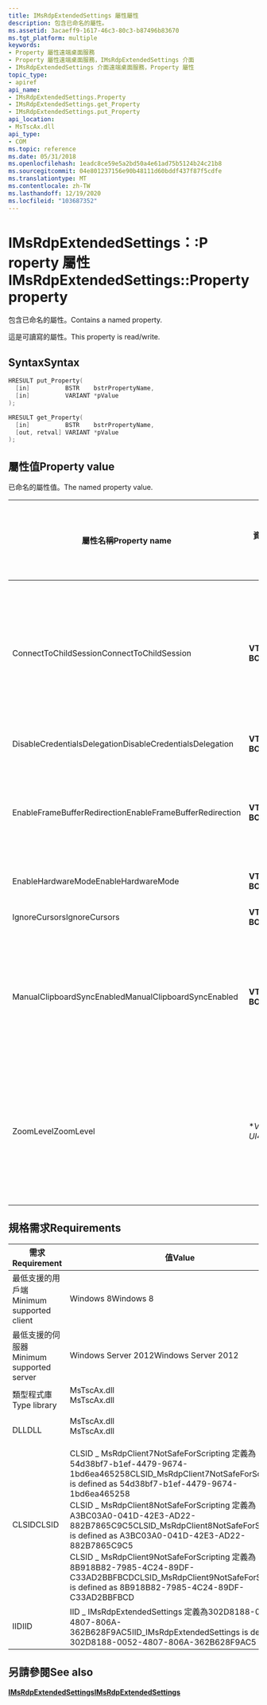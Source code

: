 ```yaml
---
title: IMsRdpExtendedSettings 屬性屬性
description: 包含已命名的屬性。
ms.assetid: 3acaeff9-1617-46c3-80c3-b87496b83670
ms.tgt_platform: multiple
keywords:
- Property 屬性遠端桌面服務
- Property 屬性遠端桌面服務，IMsRdpExtendedSettings 介面
- IMsRdpExtendedSettings 介面遠端桌面服務，Property 屬性
topic_type:
- apiref
api_name:
- IMsRdpExtendedSettings.Property
- IMsRdpExtendedSettings.get_Property
- IMsRdpExtendedSettings.put_Property
api_location:
- MsTscAx.dll
api_type:
- COM
ms.topic: reference
ms.date: 05/31/2018
ms.openlocfilehash: 1eadc8ce59e5a2bd50a4e61ad75b5124b24c21b8
ms.sourcegitcommit: 04e801237156e90b48111d60bddf437f87f5cdfe
ms.translationtype: MT
ms.contentlocale: zh-TW
ms.lasthandoff: 12/19/2020
ms.locfileid: "103687352"
---
```

# <a name="imsrdpextendedsettingsproperty-property"></a><span data-ttu-id="9d24a-106">IMsRdpExtendedSettings：:P roperty 屬性</span><span class="sxs-lookup"><span data-stu-id="9d24a-106">IMsRdpExtendedSettings::Property property</span></span>

<span data-ttu-id="9d24a-107">包含已命名的屬性。</span><span class="sxs-lookup"><span data-stu-id="9d24a-107">Contains a named property.</span></span>

<span data-ttu-id="9d24a-108">這是可讀寫的屬性。</span><span class="sxs-lookup"><span data-stu-id="9d24a-108">This property is read/write.</span></span>

## <a name="syntax"></a><span data-ttu-id="9d24a-109">Syntax</span><span class="sxs-lookup"><span data-stu-id="9d24a-109">Syntax</span></span>


```C++
HRESULT put_Property(
  [in]          BSTR    bstrPropertyName,
  [in]          VARIANT *pValue
);

HRESULT get_Property(
  [in]          BSTR    bstrPropertyName,
  [out, retval] VARIANT *pValue
);
```



## <a name="property-value"></a><span data-ttu-id="9d24a-110">屬性值</span><span class="sxs-lookup"><span data-stu-id="9d24a-110">Property value</span></span>

<span data-ttu-id="9d24a-111">已命名的屬性值。</span><span class="sxs-lookup"><span data-stu-id="9d24a-111">The named property value.</span></span>

| <span data-ttu-id="9d24a-112">屬性名稱</span><span class="sxs-lookup"><span data-stu-id="9d24a-112">Property name</span></span> | <span data-ttu-id="9d24a-113">資料類型</span><span class="sxs-lookup"><span data-stu-id="9d24a-113">Data type</span></span> | <span data-ttu-id="9d24a-114">Access</span><span class="sxs-lookup"><span data-stu-id="9d24a-114">Access</span></span> | <span data-ttu-id="9d24a-115">可以在連接開始之後變更</span><span class="sxs-lookup"><span data-stu-id="9d24a-115">Can be changed after connection started</span></span> | <span data-ttu-id="9d24a-116">Description</span><span class="sxs-lookup"><span data-stu-id="9d24a-116">Description</span></span> |
|----------|-----------|--------|-----------------------------------------|-------------|
| <span data-ttu-id="9d24a-117">ConnectToChildSession</span><span class="sxs-lookup"><span data-stu-id="9d24a-117">ConnectToChildSession</span></span> | <span data-ttu-id="9d24a-118">**VT \_ BOOL**</span><span class="sxs-lookup"><span data-stu-id="9d24a-118">**VT\_BOOL**</span></span> | <span data-ttu-id="9d24a-119">讀取/寫入</span><span class="sxs-lookup"><span data-stu-id="9d24a-119">Read/Write</span></span> | <span data-ttu-id="9d24a-120">Yes</span><span class="sxs-lookup"><span data-stu-id="9d24a-120">Yes</span></span> | <span data-ttu-id="9d24a-121">將這個屬性設定為 **True** ，會導致用戶端控制項連接到本機電腦上的子會話，而不是遠端伺服器。</span><span class="sxs-lookup"><span data-stu-id="9d24a-121">Setting this property to **True** causes the client control to connect to the child session on the local machine instead of a remote server.</span></span> <span data-ttu-id="9d24a-122">如果這個屬性設定為 **true**，您就無法連接到遠端伺服器，因為所有連接都會重新導向至 localhost。</span><span class="sxs-lookup"><span data-stu-id="9d24a-122">If this property is set to **true**, you cannot connect to a remote server because all connections are redirected to localhost.</span></span> <span data-ttu-id="9d24a-123">如需子會話的詳細資訊，請參閱 [子會話](child-sessions.md)。</span><span class="sxs-lookup"><span data-stu-id="9d24a-123">For more information about child sessions, see [Child Sessions](child-sessions.md).</span></span> |
| <span data-ttu-id="9d24a-124">DisableCredentialsDelegation</span><span class="sxs-lookup"><span data-stu-id="9d24a-124">DisableCredentialsDelegation</span></span> | <span data-ttu-id="9d24a-125">**VT \_ BOOL**</span><span class="sxs-lookup"><span data-stu-id="9d24a-125">**VT\_BOOL**</span></span> | <span data-ttu-id="9d24a-126">讀取/寫入</span><span class="sxs-lookup"><span data-stu-id="9d24a-126">Read/Write</span></span> | <span data-ttu-id="9d24a-127">No</span><span class="sxs-lookup"><span data-stu-id="9d24a-127">No</span></span> | <span data-ttu-id="9d24a-128">若 **為 True**，則不會將認證傳送至遠端伺服器。</span><span class="sxs-lookup"><span data-stu-id="9d24a-128">If **True**, credentials are not sent to the remote server.</span></span> |
| <span data-ttu-id="9d24a-129">EnableFrameBufferRedirection</span><span class="sxs-lookup"><span data-stu-id="9d24a-129">EnableFrameBufferRedirection</span></span> | <span data-ttu-id="9d24a-130">**VT \_ BOOL**</span><span class="sxs-lookup"><span data-stu-id="9d24a-130">**VT\_BOOL**</span></span> | <span data-ttu-id="9d24a-131">讀取/寫入</span><span class="sxs-lookup"><span data-stu-id="9d24a-131">Read/Write</span></span> | <span data-ttu-id="9d24a-132">No</span><span class="sxs-lookup"><span data-stu-id="9d24a-132">No</span></span> | <span data-ttu-id="9d24a-133">若 **為 True**，則會嘗試框架緩衝區重新導向。</span><span class="sxs-lookup"><span data-stu-id="9d24a-133">If **True**, frame buffer redirection is attempted.</span></span> <span data-ttu-id="9d24a-134">若是回送連接 (相同電腦同時是用戶端和伺服器) 框架緩衝區重新導向，可讓框架緩衝區的記憶體在會話之間共用。</span><span class="sxs-lookup"><span data-stu-id="9d24a-134">For a loopback connection (the same computer is both client and server) frame buffer redirection allows the memory for the frame buffer to be shared between the sessions.</span></span> |
| <span data-ttu-id="9d24a-135">EnableHardwareMode</span><span class="sxs-lookup"><span data-stu-id="9d24a-135">EnableHardwareMode</span></span> | <span data-ttu-id="9d24a-136">**VT \_ BOOL**</span><span class="sxs-lookup"><span data-stu-id="9d24a-136">**VT\_BOOL**</span></span>  | <span data-ttu-id="9d24a-137">僅限寫入</span><span class="sxs-lookup"><span data-stu-id="9d24a-137">Write Only</span></span> | <span data-ttu-id="9d24a-138">No</span><span class="sxs-lookup"><span data-stu-id="9d24a-138">No</span></span> | <span data-ttu-id="9d24a-139">若 **為 True**，則會嘗試進行圖形解碼的硬體協助。</span><span class="sxs-lookup"><span data-stu-id="9d24a-139">If **True**, hardware assist with graphics decoding is attempted.</span></span> |
| <span data-ttu-id="9d24a-140">IgnoreCursors</span><span class="sxs-lookup"><span data-stu-id="9d24a-140">IgnoreCursors</span></span> | <span data-ttu-id="9d24a-141">**VT \_ BOOL**</span><span class="sxs-lookup"><span data-stu-id="9d24a-141">**VT\_BOOL**</span></span> | <span data-ttu-id="9d24a-142">僅限寫入</span><span class="sxs-lookup"><span data-stu-id="9d24a-142">Write Only</span></span> | <span data-ttu-id="9d24a-143">No</span><span class="sxs-lookup"><span data-stu-id="9d24a-143">No</span></span> | <span data-ttu-id="9d24a-144">若 **為 True**，則會忽略遠端伺服器傳送的資料指標。</span><span class="sxs-lookup"><span data-stu-id="9d24a-144">If **True**, cursors sent by the remote server are ignored.</span></span> |
| <span data-ttu-id="9d24a-145">ManualClipboardSyncEnabled</span><span class="sxs-lookup"><span data-stu-id="9d24a-145">ManualClipboardSyncEnabled</span></span> | <span data-ttu-id="9d24a-146">**VT \_ BOOL**</span><span class="sxs-lookup"><span data-stu-id="9d24a-146">**VT\_BOOL**</span></span> | <span data-ttu-id="9d24a-147">讀取/寫入</span><span class="sxs-lookup"><span data-stu-id="9d24a-147">Read/Write</span></span> | <span data-ttu-id="9d24a-148">Yes</span><span class="sxs-lookup"><span data-stu-id="9d24a-148">Yes</span></span> | <span data-ttu-id="9d24a-149">將此屬性設定為 **True** 表示本機和遠端寫字板將不會自動保持同步。相反地，您必須使用 [**IMsRdpClipboard**](imsrdpclipboard.md) 介面，將剪貼簿格式從本機剪貼簿同步到遠端剪貼簿，並將遠端剪貼簿同步至本機剪貼簿。</span><span class="sxs-lookup"><span data-stu-id="9d24a-149">Setting this property to **True** means that the local and remote clipboards will not be automatically kept in sync. Instead the [**IMsRdpClipboard**](imsrdpclipboard.md) interface must be used to sync clipboard formats from the local clipboard to the remote clipboard and the remote clipboard to the local clipboard.</span></span> |
| <span data-ttu-id="9d24a-150">ZoomLevel</span><span class="sxs-lookup"><span data-stu-id="9d24a-150">ZoomLevel</span></span> | <span data-ttu-id="9d24a-151">\**_VT \_ UI4_*</span><span class="sxs-lookup"><span data-stu-id="9d24a-151">\**_VT\_UI4_*</span></span> | <span data-ttu-id="9d24a-152">讀取/寫入</span><span class="sxs-lookup"><span data-stu-id="9d24a-152">Read/Write</span></span> | <span data-ttu-id="9d24a-153">Yes</span><span class="sxs-lookup"><span data-stu-id="9d24a-153">Yes</span></span> | <span data-ttu-id="9d24a-154">使用 RDP ActiveX 控制項來實行縮放功能。</span><span class="sxs-lookup"><span data-stu-id="9d24a-154">Implements the Zoom feature by using the RDP ActiveX control.</span></span> <span data-ttu-id="9d24a-155">您可以從 RDP 的 **系統** 功能表使用 [縮放] 功能。</span><span class="sxs-lookup"><span data-stu-id="9d24a-155">The Zoom feature is available from the **System** menu of RDP.</span></span> <span data-ttu-id="9d24a-156">**ZoomLevel** 屬性在 RemoteApp 模式和全螢幕模式中沒有任何作用。</span><span class="sxs-lookup"><span data-stu-id="9d24a-156">The **ZoomLevel** property has no effect in RemoteApp mode and full-screen mode.</span></span> <span data-ttu-id="9d24a-157">[**IMsRdpClientAdvancedSettings：： SmartSizing**](imsrdpclientadvancedsettings-smartsizing.md) 和 **ZoomLevel** 彼此互斥。</span><span class="sxs-lookup"><span data-stu-id="9d24a-157">[**IMsRdpClientAdvancedSettings::SmartSizing**](imsrdpclientadvancedsettings-smartsizing.md) and **ZoomLevel** are mutually exclusive.</span></span> |

## <a name="requirements"></a><span data-ttu-id="9d24a-158">規格需求</span><span class="sxs-lookup"><span data-stu-id="9d24a-158">Requirements</span></span>



| <span data-ttu-id="9d24a-159">需求</span><span class="sxs-lookup"><span data-stu-id="9d24a-159">Requirement</span></span> | <span data-ttu-id="9d24a-160">值</span><span class="sxs-lookup"><span data-stu-id="9d24a-160">Value</span></span> |
|-------------------------------------|----------------------------------------------------------------------------------------------------------------------------------------------------------------------------------------------------------------------------------------------------------------------------------------------------------------|
| <span data-ttu-id="9d24a-161">最低支援的用戶端</span><span class="sxs-lookup"><span data-stu-id="9d24a-161">Minimum supported client</span></span><br/> | <span data-ttu-id="9d24a-162">Windows 8</span><span class="sxs-lookup"><span data-stu-id="9d24a-162">Windows 8</span></span><br/>                                                                                                                                                                                                                                                                                           |
| <span data-ttu-id="9d24a-163">最低支援的伺服器</span><span class="sxs-lookup"><span data-stu-id="9d24a-163">Minimum supported server</span></span><br/> | <span data-ttu-id="9d24a-164">Windows Server 2012</span><span class="sxs-lookup"><span data-stu-id="9d24a-164">Windows Server 2012</span></span><br/>                                                                                                                                                                                                                                                                                 |
| <span data-ttu-id="9d24a-165">類型程式庫</span><span class="sxs-lookup"><span data-stu-id="9d24a-165">Type library</span></span><br/>             | <dl> <span data-ttu-id="9d24a-166"><dt>MsTscAx.dll</dt></span><span class="sxs-lookup"><span data-stu-id="9d24a-166"><dt>MsTscAx.dll</dt></span></span> </dl>                                                                                                                                                                                                                         |
| <span data-ttu-id="9d24a-167">DLL</span><span class="sxs-lookup"><span data-stu-id="9d24a-167">DLL</span></span><br/>                      | <dl> <span data-ttu-id="9d24a-168"><dt>MsTscAx.dll</dt></span><span class="sxs-lookup"><span data-stu-id="9d24a-168"><dt>MsTscAx.dll</dt></span></span> </dl>                                                                                                                                                                                                                         |
| <span data-ttu-id="9d24a-169">CLSID</span><span class="sxs-lookup"><span data-stu-id="9d24a-169">CLSID</span></span><br/>                    | <span data-ttu-id="9d24a-170">CLSID \_ MsRdpClient7NotSafeForScripting 定義為54d38bf7-b1ef-4479-9674-1bd6ea465258</span><span class="sxs-lookup"><span data-stu-id="9d24a-170">CLSID\_MsRdpClient7NotSafeForScripting is defined as 54d38bf7-b1ef-4479-9674-1bd6ea465258</span></span><br/> <span data-ttu-id="9d24a-171">CLSID \_ MsRdpClient8NotSafeForScripting 定義為 A3BC03A0-041D-42E3-AD22-882B7865C9C5</span><span class="sxs-lookup"><span data-stu-id="9d24a-171">CLSID\_MsRdpClient8NotSafeForScripting is defined as A3BC03A0-041D-42E3-AD22-882B7865C9C5</span></span><br/> <span data-ttu-id="9d24a-172">CLSID \_ MsRdpClient9NotSafeForScripting 定義為8B918B82-7985-4C24-89DF-C33AD2BBFBCD</span><span class="sxs-lookup"><span data-stu-id="9d24a-172">CLSID\_MsRdpClient9NotSafeForScripting is defined as 8B918B82-7985-4C24-89DF-C33AD2BBFBCD</span></span><br/> |
| <span data-ttu-id="9d24a-173">IID</span><span class="sxs-lookup"><span data-stu-id="9d24a-173">IID</span></span><br/>                      | <span data-ttu-id="9d24a-174">IID \_ IMsRdpExtendedSettings 定義為302D8188-0052-4807-806A-362B628F9AC5</span><span class="sxs-lookup"><span data-stu-id="9d24a-174">IID\_IMsRdpExtendedSettings is defined as 302D8188-0052-4807-806A-362B628F9AC5</span></span><br/>                                                                                                                                                                                                                      |



## <a name="see-also"></a><span data-ttu-id="9d24a-175">另請參閱</span><span class="sxs-lookup"><span data-stu-id="9d24a-175">See also</span></span>

<dl> <dt>

[<span data-ttu-id="9d24a-176">**IMsRdpExtendedSettings**</span><span class="sxs-lookup"><span data-stu-id="9d24a-176">**IMsRdpExtendedSettings**</span></span>](imsrdpextendedsettings.md)
</dt> </dl>

 

 





